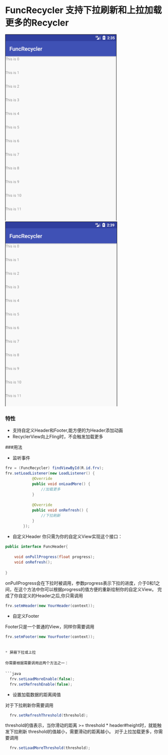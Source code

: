 # FuncRecycler 支持下拉刷新和上拉加载更多的Recycler
![下拉刷新](https://github.com/sgact/FuncRecycler/blob/master/preview/down.gif)
![下拉刷新](https://github.com/sgact/FuncRecycler/blob/master/preview/up.gif)

### 特性
* 支持自定义Header和Footer,能方便的为Header添加动画
* RecyclerView向上Fling时，不会触发加载更多

###用法
* 监听事件

```java
frv = (FuncRecycler) findViewById(R.id.frv);
frv.setLoadListener(new LoadListener() {
            @Override
            public void onLoadMore() {
                //加载更多
            }

            @Override
            public void onRefresh() {
                //下拉刷新
            }
        });
```

* 自定义Header
你只需为你的自定义View实现这个接口：

```java
public interface FuncHeader{

    void onPullProgress(float progress);
    void onRefresh();

}
```

onPullProgress会在下拉时被调用，参数progress表示下拉的进度，介于0和1之间，在这个方法中你可以根据progress的值方便的重新绘制你的自定义View。
完成了你自定义的Header之后,你只需调用

```java
frv.setmHeader(new YourHeader(context));
```

* 自定义Footer

Footer只是一个普通的View，同样你需要调用
```java
frv.setmFooter(new YourFooter(context));


* 屏蔽下拉或上拉

你需要根据需要调用这两个方法之一：

```java
  frv.setLoadMoreEnable(false);
  frv.setRefreshEnable(false);
```  

* 设置加载数据的距离阈值

对于下拉刷新你需要调用
```java
  frv.setRefreshThreshold(threshold);
```
threshold的值表示，当你滑动的距离 >= threshold * header#height时，就能触发下拉刷新
threshold的值越小，需要滑动的距离越小。
对于上拉加载更多，你需要调用
```java
  frv.setLoadMoreThreshold(threshold);
```








